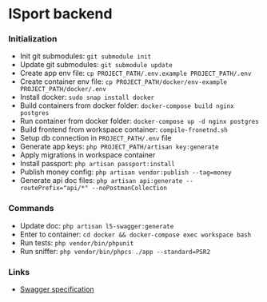 # ISport backend

### Initialization
* Init git submodules: `git submodule init`
* Update git submodules: `git submodule update`
* Create app env file: `cp PROJECT_PATH/.env.example PROJECT_PATH/.env`
* Create container env file: `cp PROJECT_PATH/docker/env-example PROJECT_PATH/docker/.env`
* Install docker: `sudo snap install docker` 
* Build containers from docker folder: `docker-compose build nginx postgres`
* Run container from docker folder: `docker-compose up -d nginx postgres`
* Build frontend from workspace container: `compile-fronetnd.sh`
* Setup db connection in `PROJECT_PATH/.env` file
* Generate app keys: `php PROJECT_PATH/artisan key:generate`
* Apply migrations in workspace container
* Install passport: `php artisan passport:install`
* Publish money config: `php artisan vendor:publish --tag=money`
* Generate api doc files: `php artisan api:generate --routePrefix="api/*" --noPostmanCollection`

### Commands
* Update doc: `php artisan l5-swagger:generate`
* Enter to container: `cd docker && docker-compose exec workspace bash`
* Run tests: `php vendor/bin/phpunit`
* Run sniffer: `php vendor/bin/phpcs ./app --standard=PSR2`

### Links
* [Swagger specification](https://swagger.io/docs/specification/about/)